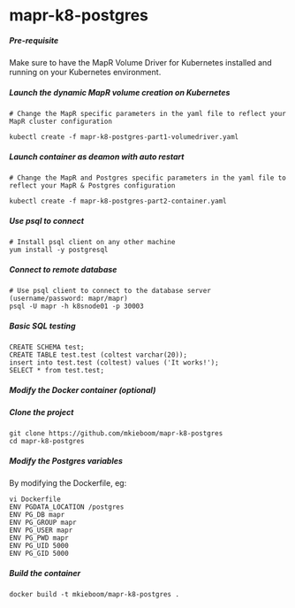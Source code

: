 # mapr-k8-postgres

##### Pre-requisite
Make sure to have the MapR Volume Driver for Kubernetes installed and running on your Kubernetes environment.

##### Launch the dynamic MapR volume creation on Kubernetes
```
# Change the MapR specific parameters in the yaml file to reflect your MapR cluster configuration
  
kubectl create -f mapr-k8-postgres-part1-volumedriver.yaml
```
##### Launch container as deamon with auto restart  
```
# Change the MapR and Postgres specific parameters in the yaml file to reflect your MapR & Postgres configuration

kubectl create -f mapr-k8-postgres-part2-container.yaml
```

##### Use psql to connect  
```
# Install psql client on any other machine  
yum install -y postgresql
```

##### Connect to remote database  
```
# Use psql client to connect to the database server (username/password: mapr/mapr)
psql -U mapr -h k8snode01 -p 30003
```

##### Basic SQL testing
```
CREATE SCHEMA test;
CREATE TABLE test.test (coltest varchar(20));
insert into test.test (coltest) values ('It works!');
SELECT * from test.test;
```

##### Modify the Docker container (optional)

##### Clone the project
```
git clone https://github.com/mkieboom/mapr-k8-postgres  
cd mapr-k8-postgres  
```

##### Modify the Postgres variables
By modifying the Dockerfile, eg:  
```
vi Dockerfile
ENV PGDATA_LOCATION /postgres
ENV PG_DB mapr
ENV PG_GROUP mapr
ENV PG_USER mapr
ENV PG_PWD mapr
ENV PG_UID 5000
ENV PG_GID 5000
```

##### Build the container  
```
docker build -t mkieboom/mapr-k8-postgres .
```
